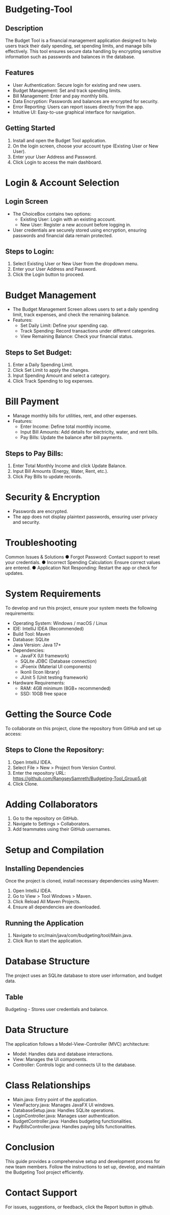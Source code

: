# Budgeting-Tool
## Description
The Budget Tool is a financial management application designed to help users track their daily 
spending, set spending limits, and manage bills effectively. This tool ensures secure data 
handling by encrypting sensitive information such as passwords and balances in the database.
## Features
- User Authentication: Secure login for existing and new users. 
- Budget Management: Set and track spending limits. 
- Bill Management: Enter and pay monthly bills. 
- Data Encryption: Passwords and balances are encrypted for security. 
- Error Reporting: Users can report issues directly from the app. 
- Intuitive UI: Easy-to-use graphical interface for navigation. 
## Getting Started 
1. Install and open the Budget Tool application. 
2. On the login screen, choose your account type (Existing User or New User). 
3. Enter your User Address and Password. 
4. Click Login to access the main dashboard.
# Login & Account Selection 
## Login Screen 
- The ChoiceBox contains two options: 
  - Existing User: Login with an existing account.
  - New User: Register a new account before logging in. 
- User credentials are securely stored using encryption, ensuring passwords and financial data remain protected. 
## Steps to Login: 
1. Select Existing User or New User from the dropdown menu. 
2. Enter your User Address and Password. 
3. Click the Login button to proceed.
# Budget Management 
- The Budget Management Screen allows users to set a daily spending limit, track 
expenses, and check the remaining balance. 
- Features: 
  - Set Daily Limit: Define your spending cap.
  - Track Spending: Record transactions under different categories.
  - View Remaining Balance: Check your financial status.
## Steps to Set Budget:
1. Enter a Daily Spending Limit. 
2. Click Set Limit to apply the changes. 
3. Input Spending Amount and select a category. 
4. Click Track Spending to log expenses.
# Bill Payment 
- Manage monthly bills for utilities, rent, and other expenses.
- Features: 
  - Enter Income: Define total monthly income.
  - Input Bill Amounts: Add details for electricity, water, and rent bills.
  - Pay Bills: Update the balance after bill payments. 
## Steps to Pay Bills: 
1. Enter Total Monthly Income and click Update Balance. 
2. Input Bill Amounts (Energy, Water, Rent, etc.). 
3. Click Pay Bills to update records. 
# Security & Encryption 
- Passwords are encrypted.
- The app does not display plaintext passwords, ensuring user privacy and security. 
# Troubleshooting 
Common Issues & Solutions 
● Forgot Password: Contact support to reset your credentials. 
● Incorrect Spending Calculation: Ensure correct values are entered. 
● Application Not Responding: Restart the app or check for updates.
# System Requirements
To develop and run this project, ensure your system meets the following requirements: 
- Operating System: Windows / macOS / Linux 
- IDE: IntelliJ IDEA (Recommended) 
- Build Tool: Maven 
- Database: SQLite 
- Java Version: Java 17+ 
- Dependencies:
    - JavaFX (UI framework)
    - SQLite JDBC (Database connection)
    - JFoenix (Material UI components)
    - Ikonli (Icon library)
    - JUnit 5 (Unit testing framework) 
- Hardware Requirements: 
    - RAM: 4GB minimum (8GB+ recommended)
    - SSD: 10GB free space
# Getting the Source Code 
To collaborate on this project, clone the repository from GitHub and set up access:
## Steps to Clone the Repository: 
1. Open IntelliJ IDEA. 
2. Select File > New > Project from Version Control. 
3. Enter the repository URL: 
https://github.com/RangseySamreth/Budgeting-Tool_Group5.git 
4. Click Clone. 
# Adding Collaborators 
1. Go to the repository on GitHub. 
2. Navigate to Settings > Collaborators. 
3. Add teammates using their GitHub usernames. 
# Setup and Compilation 
## Installing Dependencies 
Once the project is cloned, install necessary dependencies using Maven: 
1. Open IntelliJ IDEA. 
2. Go to View > Tool Windows > Maven. 
3. Click Reload All Maven Projects. 
4. Ensure all dependencies are downloaded.
## Running the Application 
1. Navigate to src/main/java/com/budgeting/tool/Main.java. 
2. Click Run to start the application.
# Database Structure 
The project uses an SQLite database to store user information, and budget data.
## Table 
Budgeting - Stores user credentials and balance. 
# Data Structure 
The application follows a Model-View-Controller (MVC) architecture: 
- Model: Handles data and database interactions.
- View: Manages the UI components.
- Controller: Controls logic and connects UI to the database. 
# Class Relationships 
- Main.java: Entry point of the application.
- ViewFactory.java: Manages JavaFX UI windows.
- DatabaseSetup.java: Handles SQLite operations.
- LoginController.java: Manages user authentication.
- BudgetController.java: Handles budgeting functionalities.
- PayBillsController.java: Handles paying bills functionalities. 
# Conclusion 
This guide provides a comprehensive setup and development process for new team members. 
Follow the instructions to set up, develop, and maintain the Budgeting Tool project efficiently.
#  Contact Support 
For issues, suggestions, or feedback, click the Report button in github.
